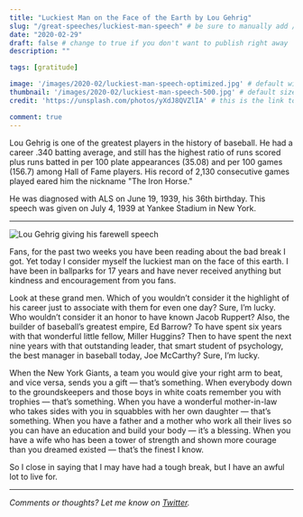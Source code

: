 ```yaml
---
title: "Luckiest Man on the Face of the Earth by Lou Gehrig"
slug: "/great-speeches/luckiest-man-speech" # be sure to manually add /YEAR/MONTH/ to the beginning of the slug, ie. /2020/02/
date: "2020-02-29"
draft: false # change to true if you don't want to publish right away
description: ""

tags: [gratitude]

image: '/images/2020-02/luckiest-man-speech-optimized.jpg' # default width is 1280
thumbnail: '/images/2020-02/luckiest-man-speech-500.jpg' # default size should be 500x500
credit: 'https://unsplash.com/photos/yXdJ8QVZlIA' # this is the link to the page the image came from 

comment: true
---
```

Lou Gehrig is one of the greatest players in the history of baseball. He had a career .340 batting average, and still has the highest ratio of runs scored plus runs batted in per 100 plate appearances (35.08) and per 100 games (156.7) among Hall of Fame players. His record of 2,130 consecutive games played eared him the nickname "The Iron Horse."

He was diagnosed with ALS on June 19, 1939, his 36th birthday. This speech was given on July 4, 1939 at Yankee Stadium in New York.
<!--more-->

---

![Lou Gehrig giving his farewell speech](/images/2020-02/gehrig_goodbye500.jpg)

Fans, for the past two weeks you have been reading about the bad break I got. Yet today I consider myself the luckiest man on the face of this earth. I have been in ballparks for 17 years and have never received anything but kindness and encouragement from you fans.

Look at these grand men. Which of you wouldn’t consider it the highlight of his career just to associate with them for even one day? Sure, I’m lucky. Who wouldn’t consider it an honor to have known Jacob Ruppert? Also, the builder of baseball’s greatest empire, Ed Barrow? To have spent six years with that wonderful little fellow, Miller Huggins? Then to have spent the next nine years with that outstanding leader, that smart student of psychology, the best manager in baseball today, Joe McCarthy? Sure, I’m lucky.

When the New York Giants, a team you would give your right arm to beat, and vice versa, sends you a gift — that’s something. When everybody down to the groundskeepers and those boys in white coats remember you with trophies — that’s something. When you have a wonderful mother-in-law who takes sides with you in squabbles with her own daughter — that’s something. When you have a father and a mother who work all their lives so you can have an education and build your body — it’s a blessing. When you have a wife who has been a tower of strength and shown more courage than you dreamed existed — that’s the finest I know.

So I close in saying that I may have had a tough break, but I have an awful lot to live for.

---

*Comments or thoughts? Let me know on [Twitter](https://twitter.com/adamtervort/).*

